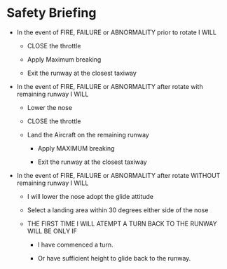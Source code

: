 # Safety Briefing

* In the event of FIRE, FAILURE or ABNORMALITY prior to rotate I WILL 

    * CLOSE the throttle 

    * Apply Maximum breaking

    * Exit the runway at the closest taxiway 

* In the event of FIRE, FAILURE or ABNORMALITY after rotate with remaining
  runway I WILL

    * Lower the nose

    * CLOSE the throttle

    * Land the Aircraft on the remaining runway 

        * Apply MAXIMUM breaking 

        * Exit the runway at the closest taxiway

* In the event of FIRE, FAILURE or ABNORMALITY after rotate WITHOUT remaining
  runway I WILL

    * I will lower the nose adopt the glide attitude

    * Select a landing area within 30 degrees either side of the nose 

    * THE FIRST TIME I WILL ATEMPT A TURN BACK TO THE RUNWAY WILL BE ONLY IF 

        * I have commenced a turn.

        * Or  have sufficient height to glide back to the runway.  

